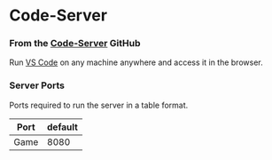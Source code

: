 # Code-Server

### From the [Code-Server](https://github.com/cdr/code-server) GitHub

Run [VS Code](https://github.com/Microsoft/vscode) on any machine anywhere and access it in the browser.

### Server Ports

Ports required to run the server in a table format.

| Port | default |
| ---- | ------- |
| Game | 8080    |
